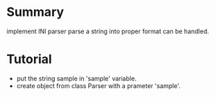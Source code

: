 # Summary
 implement INI parser parse a string into proper format can be handled.

# Tutorial
- put the string sample in 'sample' variable.
 - create object from class Parser with a prameter 'sample'.
